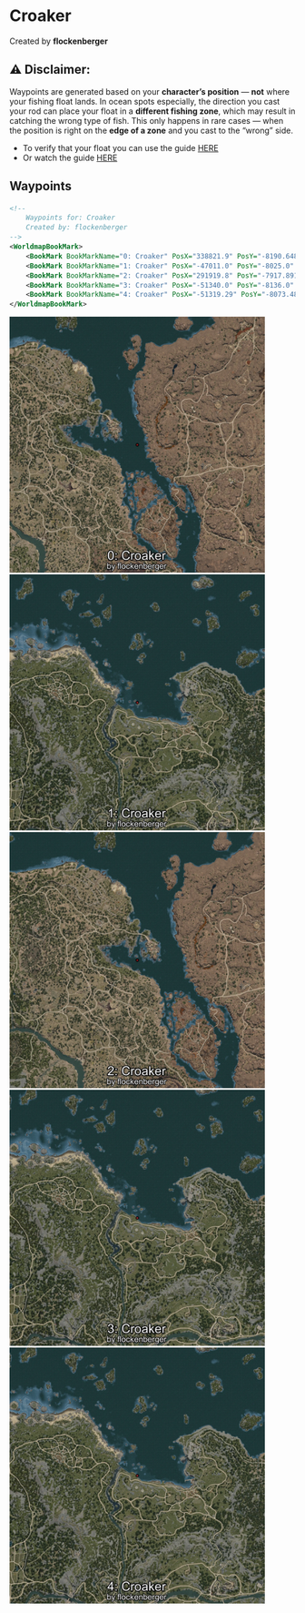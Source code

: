 # Croaker
Created by **flockenberger**

## ⚠️ Disclaimer:
Waypoints are generated based on your __**character’s position**__ — __not__ where your fishing float lands.
In ocean spots especially, the direction you cast your rod can place your float in a **different fishing zone**, which may result in catching the wrong type of fish.
This only happens in rare cases — when the position is right on the **edge of a zone** and you cast to the “wrong” side.

- To verify that your float you can use the guide [HERE](https://flockenberger.github.io/bdo-fish-position/)
- Or watch the guide [HERE](https://youtu.be/t-VXcRoNojk)

## Waypoints
```xml
<!--
    Waypoints for: Croaker
    Created by: flockenberger
-->
<WorldmapBookMark>
    <BookMark BookMarkName="0: Croaker" PosX="338821.9" PosY="-8190.6484" PosZ="33877.52" />
    <BookMark BookMarkName="1: Croaker" PosX="-47011.0" PosY="-8025.0" PosZ="110929.0" />
    <BookMark BookMarkName="2: Croaker" PosX="291919.8" PosY="-7917.891" PosZ="39571.582" />
    <BookMark BookMarkName="3: Croaker" PosX="-51340.0" PosY="-8136.0" PosZ="98984.0" />
    <BookMark BookMarkName="4: Croaker" PosX="-51319.29" PosY="-8073.488" PosZ="98832.04" />
</WorldmapBookMark>
```

<img src="./Croaker_0_Preview.webp" width="450"/> <img src="./Croaker_1_Preview.webp" width="450"/> <img src="./Croaker_2_Preview.webp" width="450"/> <img src="./Croaker_3_Preview.webp" width="450"/> <img src="./Croaker_4_Preview.webp" width="450"/> 